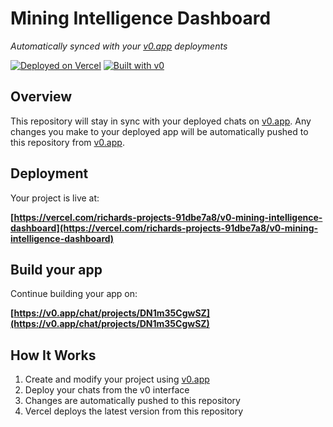 # Mining Intelligence Dashboard

*Automatically synced with your [v0.app](https://v0.app) deployments*

[![Deployed on Vercel](https://img.shields.io/badge/Deployed%20on-Vercel-black?style=for-the-badge&logo=vercel)](https://vercel.com/richards-projects-91dbe7a8/v0-mining-intelligence-dashboard)
[![Built with v0](https://img.shields.io/badge/Built%20with-v0.app-black?style=for-the-badge)](https://v0.app/chat/projects/DN1m35CgwSZ)

## Overview

This repository will stay in sync with your deployed chats on [v0.app](https://v0.app).
Any changes you make to your deployed app will be automatically pushed to this repository from [v0.app](https://v0.app).

## Deployment

Your project is live at:

**[https://vercel.com/richards-projects-91dbe7a8/v0-mining-intelligence-dashboard](https://vercel.com/richards-projects-91dbe7a8/v0-mining-intelligence-dashboard)**

## Build your app

Continue building your app on:

**[https://v0.app/chat/projects/DN1m35CgwSZ](https://v0.app/chat/projects/DN1m35CgwSZ)**

## How It Works

1. Create and modify your project using [v0.app](https://v0.app)
2. Deploy your chats from the v0 interface
3. Changes are automatically pushed to this repository
4. Vercel deploys the latest version from this repository
